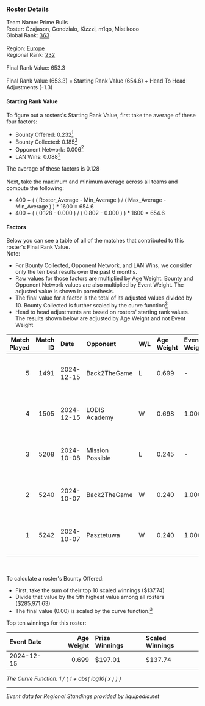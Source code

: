 ### Roster Details<br />
Team Name: Prime Bulls<br />
Roster: Czajason, Gondzialo, Kizzzi, m1qo, Mistikooo<br />
Global Rank: [363](../../standings_global_2025_02_28.md)<br />
<br />
Region: [Europe]( ../../standings_europe_2025_02_28.md)<br />
Regional Rank: [232]( ../../standings_europe_2025_02_28.md)<br />
<br />
Final Rank Value:  653.3<br />
<br />
Final Rank Value (653.3) = Starting Rank Value (654.6) + Head To Head Adjustments (-1.3)<br />

#### Starting Rank Value<br />
To figure out a rosters's Starting Rank Value, first take the average of these four factors:<br />
- Bounty Offered: 0.232[<sup>1</sup>](#table2)
- Bounty Collected: 0.185[<sup>2</sup>](#table1)
- Opponent Network: 0.006[<sup>2</sup>](#table1)
- LAN Wins: 0.088[<sup>2</sup>](#table1)

The average of these factors is 0.128<br />
<br />
Next, take the maximum and minimum average across all teams and compute the following:<br />
- 400 + ( ( Roster_Average - Min_Average ) / ( Max_Average - Min_Average ) ) * 1600 = 654.6
- 400 + ( ( 0.128 - 0.000 ) / ( 0.802 - 0.000 ) ) * 1600 = 654.6


#### Factors<br />
Below you can see a table of all of the matches that contributed to this roster's Final Rank Value.<br />
Note:<br />

- For Bounty Collected, Opponent Network, and LAN Wins, we consider only the ten best results over the past 6 months.
- Raw values for those factors are multiplied by Age Weight. Bounty and Opponent Network values are also multiplied by Event Weight. The adjusted value is shown in parenthesis.
- The final value for a factor is the total of its adjusted values divided by 10. Bounty Collected is further scaled by the curve function[<sup>3</sup>](#curveFunction)
- Head to head adjustments are based on rosters' starting rank values. The results shown below are adjusted by Age Weight and not Event Weight
<span id="table1"></span><br />


| Match Played | Match ID | Date       | Opponent         | W/L | Age Weight | Event Weight | Bounty Collected | Opponent Network | LAN Wins  | H2H Adj. | Roster                                       |
| -: | -: | :- | :- | :- | :- | :- | :- | :- | :- | -: | :- |
|            5 |     1491 | 2024-12-15 | Back2TheGame     | L   | 0.699      | -            | -                | -                | -         |    -7.59 | Czajason, Gondzialo, Kizzzi, m1qo, Mistikooo |
|            4 |     1505 | 2024-12-15 | LODIS Academy    | W   | 0.698      | 1.000        | 0.000 (0.000)    | 0.000 (0.000)    | 1 (0.698) |     4.16 | Czajason, Gondzialo, Kizzzi, m1qo, Mistikooo |
|            3 |     5208 | 2024-10-08 | Mission Possible | L   | 0.245      | -            | -                | -                | -         |    -4.33 | Czajason, Gondzialo, Kizzzi, m1qo, Mistikooo |
|            2 |     5240 | 2024-10-07 | Back2TheGame     | W   | 0.240      | 1.000        | 0.002 (0.000)    | 0.245 (0.059)    | 0 (0.000) |     5.00 | Czajason, Gondzialo, Kizzzi, m1qo, Mistikooo |
|            1 |     5242 | 2024-10-07 | Pasztetuwa       | W   | 0.240      | 1.000        | 0.000 (0.000)    | 0.000 (0.000)    | 0 (0.000) |     1.46 | Czajason, Gondzialo, Kizzzi, m1qo, Mistikooo |

<br />
<span id="table2"></span><br />
To calculate a roster's Bounty Offered:<br />

- First, take the sum of their top 10 scaled winnings ($137.74)
- Divide that value by the 5th highest value among all rosters ($285,971.63)
- The final value (0.00) is scaled by the curve function.[<sup>3</sup>](#curveFunction)

Top ten winnings for this roster:<br />

| Event Date | Age Weight | Prize Winnings | Scaled Winnings |
| :- | -: | :- | :- |
| 2024-12-15 |      0.699 | $197.01        | $137.74         |


<span id="curveFunction"></span>_The Curve Function: 1 / ( 1 + abs( log10( x ) ) )_<br />

---
_Event data for Regional Standings provided by liquipedia.net_<br />
